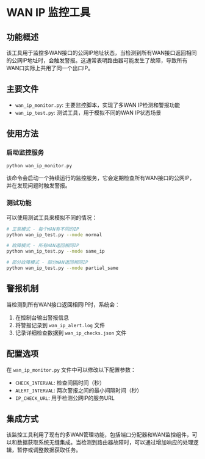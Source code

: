 # WAN IP 监控工具

## 功能概述

该工具用于监控多WAN接口的公网IP地址状态，当检测到所有WAN接口返回相同的公网IP地址时，会触发警报。这通常表明路由器可能发生了故障，导致所有WAN口实际上共用了同一个出口IP。

## 主要文件

- `wan_ip_monitor.py`: 主要监控脚本，实现了多WAN IP检测和警报功能
- `wan_ip_test.py`: 测试工具，用于模拟不同的WAN IP状态场景

## 使用方法

### 启动监控服务

```bash
python wan_ip_monitor.py
```

该命令会启动一个持续运行的监控服务，它会定期检查所有WAN接口的公网IP，并在发现问题时触发警报。

### 测试功能

可以使用测试工具来模拟不同的情况：

```bash
# 正常模式 - 每个WAN有不同的IP
python wan_ip_test.py --mode normal

# 故障模式 - 所有WAN返回相同IP
python wan_ip_test.py --mode same_ip

# 部分故障模式 - 部分WAN返回相同IP
python wan_ip_test.py --mode partial_same
```

## 警报机制

当检测到所有WAN接口返回相同IP时，系统会：

1. 在控制台输出警报信息
2. 将警报记录到 `wan_ip_alert.log` 文件
3. 记录详细检查数据到 `wan_ip_checks.json` 文件

## 配置选项

在 `wan_ip_monitor.py` 文件中可以修改以下配置参数：

- `CHECK_INTERVAL`: 检查间隔时间（秒）
- `ALERT_INTERVAL`: 两次警报之间的最小间隔时间（秒）
- `IP_CHECK_URL`: 用于检测公网IP的服务URL

## 集成方式

该监控工具利用了现有的多WAN管理功能，包括端口分配器和WAN监控组件，可以和数据获取系统无缝集成。当检测到路由器故障时，可以通过增加响应的处理逻辑，暂停或调整数据获取任务。